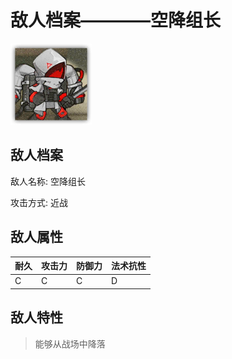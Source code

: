 # 敌人档案————空降组长

![空降组长](./eneIcons/空降组长.png)

## 敌人档案

敌人名称: 空降组长

攻击方式: 近战

## 敌人属性

| 耐久      | 攻击力  | 防御力 | 法术抗性 |
|---------|------|-----|------|
| C | C | C | D |

## 敌人特性
> 能够从战场中降落
